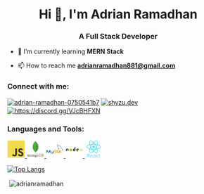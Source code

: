 <h1 align="center">Hi 👋, I'm Adrian Ramadhan</h1>
<h3 align="center">A Full Stack Developer</h3>

- 🌱 I’m currently learning **MERN Stack**

- 📫 How to reach me **adrianramadhan881@gmail.com**

<h3 align="left">Connect with me:</h3>
<p align="left">
<a href="https://linkedin.com/in/adrian-ramadhan-0750541b7" target="blank"><img align="center" src="https://raw.githubusercontent.com/rahuldkjain/github-profile-readme-generator/master/src/images/icons/Social/linked-in-alt.svg" alt="adrian-ramadhan-0750541b7" height="30" width="40" /></a>
<a href="https://instagram.com/shyzu.dev" target="blank"><img align="center" src="https://raw.githubusercontent.com/rahuldkjain/github-profile-readme-generator/master/src/images/icons/Social/instagram.svg" alt="shyzu.dev" height="30" width="40" /></a>
<a href="https://discord.gg/https://discord.gg/VJcBHFXN" target="blank"><img align="center" src="https://raw.githubusercontent.com/rahuldkjain/github-profile-readme-generator/master/src/images/icons/Social/discord.svg" alt="https://discord.gg/VJcBHFXN" height="30" width="40" /></a>
</p>

<h3 align="left">Languages and Tools:</h3>
<a href="https://developer.mozilla.org/en-US/docs/Web/JavaScript" target="_blank" rel="noreferrer"> <img src="https://raw.githubusercontent.com/devicons/devicon/master/icons/javascript/javascript-original.svg" alt="javascript" width="40" height="40"/> </a> <a href="https://www.mongodb.com/" target="_blank" rel="noreferrer"> <img src="https://raw.githubusercontent.com/devicons/devicon/master/icons/mongodb/mongodb-original-wordmark.svg" alt="mongodb" width="40" height="40"/> </a> <a href="https://www.mysql.com/" target="_blank" rel="noreferrer"> <img src="https://raw.githubusercontent.com/devicons/devicon/master/icons/mysql/mysql-original-wordmark.svg" alt="mysql" width="40" height="40"/> </a> <a href="https://nodejs.org" target="_blank" rel="noreferrer"> <img src="https://raw.githubusercontent.com/devicons/devicon/master/icons/nodejs/nodejs-original-wordmark.svg" alt="nodejs" width="40" height="40"/> </a> <a href="https://reactjs.org/" target="_blank" rel="noreferrer"> <img src="https://raw.githubusercontent.com/devicons/devicon/master/icons/react/react-original-wordmark.svg" alt="react" width="40" height="40"/> </a> </p>

[![Top Langs](https://github-readme-stats.vercel.app/api/top-langs/?username=anuraghazra&layout=compact)](https://github.com/anuraghazra/github-readme-stats)


<p>&nbsp;<img align="center" src="https://github-readme-stats.vercel.app/api?username=adrianramadhan&show_icons=true&locale=en" alt="adrianramadhan" align="right" height="150" /></p>
